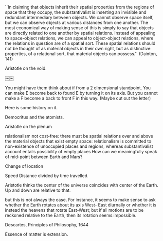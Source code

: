 ``In claiming that objects inherit their spatial properties from the regions of space that they occupy, the substantivalist is inserting an invisible and redundant intermediary between objects. We cannot observe space itself, but we can observe objects at various distances from one another. The most economical way of making sense of this is simply to say that objects are directly related to one another by spatial relations. Instead of appealing to space-object relations, we can appeal to object-object relations, where the relations in question are of a spatial sort. These spatial relations should not be thought of as material objects in their own right, but as distinctive properties, of a relational sort, that material objects can possess.'' (Dainton, 141)

Aristotle on the void. 









￼￼
You might have them think about if from a 2 dimensional standpoint. You can make E become back to found E by turning it on its axis. But you cannot make a F become a back to front F in this way. (Maybe cut out the letter)



 




Here is some history on it. 

Democritus and the atomists. 

Aristotle on the plenum



 
relationalism not cost-free: there must be spatial relationsover and above the material objects that existempty space: relationalism is committed to non-existence of unoccupied places and regions, whereas substantivalist account entails possibility of empty placesHow can we meaningfully speak of mid-point between Earth and Mars?

Change of location


Speed  Distance divided by time travelled. 

Aristotle thinks the center of the universe coincides with center of the Earth. Up and down are relative to that. 


 but this is not always the case. For instance, it seems to make sense to ask whether the Earth rotates about its axis West- East diurnally or whether it is instead the heavens that rotate East-West; but if all motions are to be reckoned relative to the Earth, then its rotation seems impossible.


Descartes, Principles of Philosophy, 1644

Essence of matter is extension. 